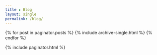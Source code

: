 ```yaml
---
title : Blog
layout: single
permalink: /blog/
---
```


{% for post in paginator.posts %}
  {% include archive-single.html %}
{% endfor %}

{% include paginator.html %}
